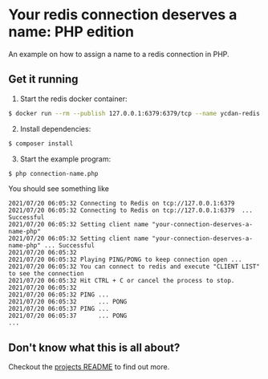 # Your redis connection deserves a name: PHP edition

An example on how to assign a name to a redis connection in PHP.

## Get it running

1. Start the redis docker container:
```sh
$ docker run --rm --publish 127.0.0.1:6379:6379/tcp --name ycdan-redis --detach redis:6.2.4
```

2. Install dependencies:
```sh
$ composer install
```

3. Start the example program:
```sh
$ php connection-name.php
```

You should see something like

```
2021/07/20 06:05:32 Connecting to Redis on tcp://127.0.0.1:6379
2021/07/20 06:05:32 Connecting to Redis on tcp://127.0.0.1:6379  ... Successful
2021/07/20 06:05:32 Setting client name "your-connection-deserves-a-name-php"
2021/07/20 06:05:32 Setting client name "your-connection-deserves-a-name-php" ... Successful
2021/07/20 06:05:32
2021/07/20 06:05:32 Playing PING/PONG to keep connection open ...
2021/07/20 06:05:32 You can connect to redis and execute "CLIENT LIST" to see the connection
2021/07/20 06:05:32 Hit CTRL + C or cancel the process to stop.
2021/07/20 06:05:32
2021/07/20 06:05:32 PING ...
2021/07/20 06:05:32      ... PONG
2021/07/20 06:05:37 PING ...
2021/07/20 06:05:37      ... PONG
...
```

## Don't know what this is all about?

Checkout the [projects README](https://github.com/andygrunwald/your-connection-deserves-a-name#readme) to find out more.
